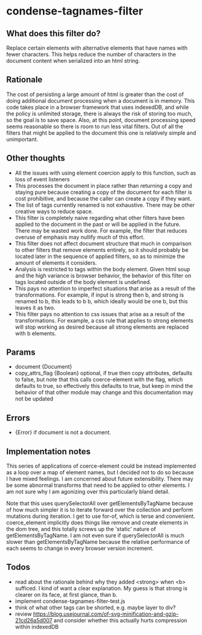 # condense-tagnames-filter

## What does this filter do?
Replace certain elements with alternative elements that have names with fewer characters. This helps reduce the number of characters in the document content when serialized into an html string.

## Rationale
The cost of persisting a large amount of html is greater than the cost of doing additional document processing when a document is in memory. This code takes place in a browser framework that uses indexedDB, and while the policy is unlimited storage, there is always the risk of storing too much, so the goal is to save space. Also, at this point, document processing speed seems reasonable so there is room to run less vital filters. Out of all the filters that might be applied to the document this one is relatively simple and unimportant.

## Other thoughts
* All the issues with using element coercion apply to this function, such as loss of event listeners
* This processes the document in place rather than returning a copy and staying pure because creating a copy of the document for each filter is cost prohibitive, and because the caller can create a copy if they want.
* The list of tags currently renamed is not exhaustive. There may be other creative ways to reduce space.
* This filter is completely naive regarding what other filters have been applied to the document in the past or will be applied in the future. There may be wasted work done. For example, the filter that reduces overuse of emphasis may nullify much of this effort.
* This filter does not affect document structure that much in comparison to other filters that remove elements entirely, so it should probably be located later in the sequence of applied filters, so as to minimize the amount of elements it considers.
* Analysis is restricted to tags within the body element. Given html soup and the high variance is browser behavior, the behavior of this filter on tags located outside of the body element is undefined.
* This pays no attention to imperfect situations that arise as a result of the transformations. For example, if input is strong then b, and strong is renamed to b, this leads to b b, which ideally would be one b, but this leaves it as two.
* This filter pays no attention to css issues that arise as a result of the transformations. For example, a css rule that applies to strong elements will stop working as desired because all strong elements are replaced with b elements.

## Params
* document {Document}
* copy_attrs_flag {Boolean} optional, if true then copy attributes, defaults to false, but note that this calls coerce-element with the flag, which defaults to true, so effectively this defaults to true, but keep in mind the behavior of that other module may change and this documentation may not be updated

## Errors
* {Error} if document is not a document.

## Implementation notes
This series of applications of coerce-element could be instead implemented as a loop over a map of element names, but I decided not to do so because I have mixed feelings. I am concerned about future extensibility. There may be some abnormal transforms that need to be applied to other elements. I am not sure why I am agonizing over this particularly bland detail.

Note that this uses querySelectorAll over getElementsByTagName because of how much simpler it is to iterate forward over the collection and perform mutations during iteration. I get to use for-of, which is terse and convenient. coerce_element implicitly does things like remove and create elements in the dom tree, and this totally screws up the 'static' nature of getElementsByTagName. I am not even sure if querySelectorAll is much slower than getElementsByTagName because the relative performance of each seems to change in every browser version increment.

## Todos
* read about the rationale behind why they added &lt;strong> when &lt;b> sufficed. I kind of want a clear explanation. My guess is that strong is clearer on its face, at first glance, than b.
* implement condense-tagnames-filter-test.js
* think of what other tags can be shorted, e.g. maybe layer to div?
* review https://blog.usejournal.com/of-svg-minification-and-gzip-21cd26a5d007 and consider whether this actually hurts compression within indexedDB
